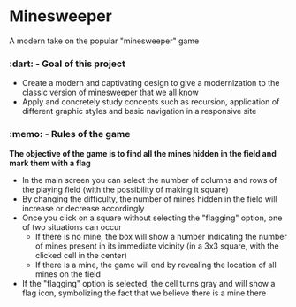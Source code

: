 <h1>Minesweeper</h1>

<div>A modern take on the popular "minesweeper" game</div>

<h3>:dart: - Goal of this project</h3>
<ul>
    <li>Create a modern and captivating design to give a modernization to the classic version of minesweeper that we all know</li>
    <li>Apply and concretely study concepts such as recursion, application of different graphic styles and basic navigation in a responsive site</li>
</ul>

<h3>:memo: - Rules of the game</h3>
<strong>The objective of the game is to find all the mines hidden in the field and mark them with a flag</strong>
<br>
<ul>
    <li>In the main screen you can select the number of columns and rows of the playing field (with the possibility of making it square)</li>
    <li>By changing the difficulty, the number of mines hidden in the field will increase or decrease accordingly</li>
    <li>
        Once you click on a square without selecting the "flagging" option, one of two situations can occur
        <ul>
        <li>
            If there is no mine, the box will show a number indicating the number of mines present in its immediate vicinity (in a 3x3 square, with the clicked cell in the center)
        </li>
        <li>
            If there is a mine, the game will end by revealing the location of all mines on the field
        </li>
        </ul>
    </li>
    <li>
        If the "flagging" option is selected, the cell turns gray and will show a flag icon, symbolizing the fact that we believe there is a mine there
    </li>
</ul>